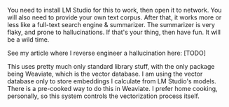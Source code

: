 You need to install LM Studio for this to work, then open it to network. You will also need
to provide your own text corpus. After that, it works more or less like a full-text search
engine & summarizer. The summarizer is very flaky, and prone to hallucinations. If that's
your thing, then have fun. It will be a wild time.

See my article where I reverse engineer a hallucination here: [TODO]

This uses pretty much only standard library stuff, with the only
package being Weaviate, which is the vector database. I am using
the vector database only to store embeddings I calculate from
LM Studio's models. There is a pre-cooked way to do this in
Weaviate. I prefer home cooking, personally, so this system
controls the vectorization process itself.
